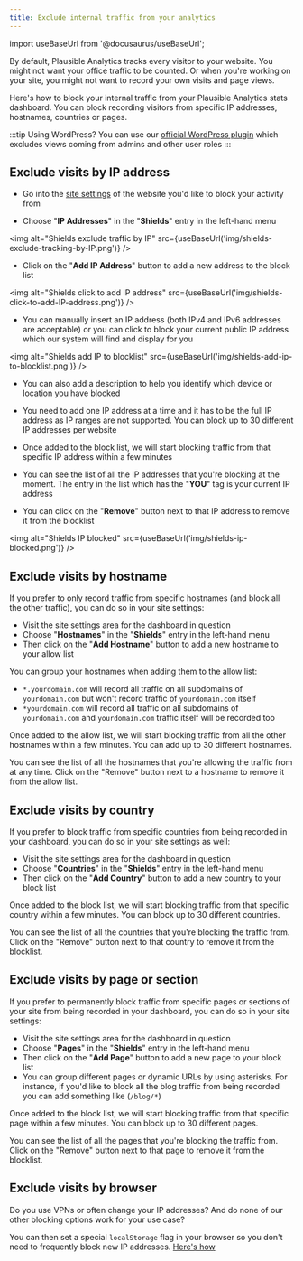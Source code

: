 ```yaml
---
title: Exclude internal traffic from your analytics
---
```


import useBaseUrl from '@docusaurus/useBaseUrl';

By default, Plausible Analytics tracks every visitor to your website. You might not want your office traffic to be counted. Or when you're working on your site, you might not want to record your own visits and page views. 

Here's how to block your internal traffic from your Plausible Analytics stats dashboard. You can block recording visitors from specific IP addresses, hostnames, countries or pages. 
 
:::tip Using WordPress?
You can use our [official WordPress plugin](https://plausible.io/wordpress-analytics-plugin) which excludes views coming from admins and other user roles
:::

## Exclude visits by IP address

* Go into the [site settings](website-settings.md) of the website you'd like to block your activity from

* Choose "**IP Addresses**" in the "**Shields**" entry in the left-hand menu

<img alt="Shields exclude traffic by IP" src={useBaseUrl('img/shields-exclude-tracking-by-IP.png')} />

* Click on the "**Add IP Address**" button to add a new address to the block list

<img alt="Shields click to add IP address" src={useBaseUrl('img/shields-click-to-add-IP-address.png')} />

* You can manually insert an IP address (both IPv4 and IPv6 addresses are acceptable) or you can click to block your current public IP address which our system will find and display for you

<img alt="Shields add IP to blocklist" src={useBaseUrl('img/shields-add-ip-to-blocklist.png')} />

* You can also add a description to help you identify which device or location you have blocked

* You need to add one IP address at a time and it has to be the full IP address as IP ranges are not supported. You can block up to 30 different IP addresses per website
  
* Once added to the block list, we will start blocking traffic from that specific IP address within a few minutes

* You can see the list of all the IP addresses that you're blocking at the moment. The entry in the list which has the "**YOU**" tag is your current IP address 

* You can click on the "**Remove**" button next to that IP address to remove it from the blocklist

<img alt="Shields IP blocked" src={useBaseUrl('img/shields-ip-blocked.png')} />
  
## Exclude visits by hostname

If you prefer to only record traffic from specific hostnames (and block all the other traffic), you can do so in your site settings: 

* Visit the site settings area for the dashboard in question
* Choose "**Hostnames**" in the "**Shields**" entry in the left-hand menu
* Then click on the "**Add Hostname**" button to add a new hostname to your allow list

You can group your hostnames when adding them to the allow list:

* `*.yourdomain.com` will record all traffic on all subdomains of `yourdomain.com` but won't record traffic of `yourdomain.com` itself
* `*yourdomain.com` will record all traffic on all subdomains of `yourdomain.com` and `yourdomain.com` traffic itself will be recorded too
   
Once added to the allow list, we will start blocking traffic from all the other hostnames within a few minutes. You can add up to 30 different hostnames. 

You can see the list of all the hostnames that you're allowing the traffic from at any time. Click on the "Remove" button next to a hostname to remove it from the allow list.

## Exclude visits by country

If you prefer to block traffic from specific countries from being recorded in your dashboard, you can do so in your site settings as well: 

* Visit the site settings area for the dashboard in question
* Choose "**Countries**" in the "**Shields**" entry in the left-hand menu
* Then click on the "**Add Country**" button to add a new country to your block list

Once added to the block list, we will start blocking traffic from that specific country within a few minutes. You can block up to 30 different countries. 

You can see the list of all the countries that you're blocking the traffic from. Click on the "Remove" button next to that country to remove it from the blocklist.

## Exclude visits by page or section

If you prefer to permanently block traffic from specific pages or sections of your site from being recorded in your dashboard, you can do so in your site settings: 

* Visit the site settings area for the dashboard in question
* Choose "**Pages**" in the "**Shields**" entry in the left-hand menu
* Then click on the "**Add Page**" button to add a new page to your block list
* You can group different pages or dynamic URLs by using asterisks. For instance, if you'd like to block all the blog traffic from being recorded you can add something like (`/blog/*`)

Once added to the block list, we will start blocking traffic from that specific page within a few minutes. You can block up to 30 different pages. 

You can see the list of all the pages that you're blocking the traffic from. Click on the "Remove" button next to that page to remove it from the blocklist.

## Exclude visits by browser

Do you use VPNs or often change your IP addresses? And do none of our other blocking options work for your use case? 

You can then set a special `localStorage` flag in your browser so you don't need to frequently block new IP addresses. [Here's how](excluding-localstorage.md)
